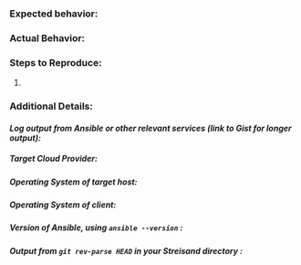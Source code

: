 <!--
Do you have a broad question? Are you suggesting a feature, e.g. a new VPN
service or cloud provider? If so, please create a new issue in the Streisand
Discussions repository instead:
https://github.com/jlund/streisand-discussions/issues/ 

If you believe you have encountered a bug, please fill out the following
template and create an issue on this repo
-->

### Expected behavior:

### Actual Behavior:

### Steps to Reproduce:
1. 

### Additional Details:
#### *Log output from Ansible or other relevant services (link to Gist for longer output):*
##### *Target Cloud Provider:*
##### *Operating System of target host:*
##### *Operating System of client:*
##### *Version of Ansible, using `ansible --version` :*
##### *Output from `git rev-parse HEAD` in your Streisand directory :*
